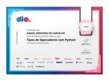 <p align="center" width="100%">
  <img width="50%" src="/img/Tipos de Operadores com Python.png">
</p>
